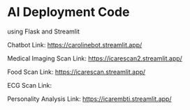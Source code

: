 # AI Deployment Code
using Flask and Streamlit

Chatbot Link: https://carolinebot.streamlit.app/

Medical Imaging Scan Link: https://icarescan2.streamlit.app/

Food Scan Link: https://icarescan.streamlit.app/

ECG Scan Link: 

Personality Analysis Link: https://icarembti.streamlit.app/
